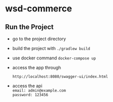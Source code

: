 # wsd-commerce

## Run the Project
 
 - go to the project directory
 - build the project with `./gradlew build`
 - use docker command `docker-compose up`
 - access the app through 

   ``http://localhost:8080/swagger-ui/index.html``
 - access the api <br>
    ``email: admin@example.com`` <br>
    ``password: 123456``